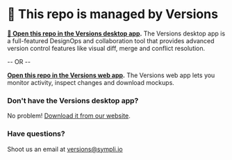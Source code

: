 # 👋 This repo is managed by Versions #

**[🚀 Open this repo in the Versions desktop app](https://app-versions.sympli.io/auth/redirect?provider=github&id=5df2377b26dc8245f652f243).** The Versions desktop app is a full-featured DesignOps and collaboration tool that provides advanced version control features like visual diff, merge and conflict resolution. 

-- OR --

**[Open this repo in the Versions web app](https://app-versions.sympli.io/project/5df2377b26dc8245f652f243?from=github).** The Versions web app lets you monitor activity, inspect changes and download mockups. 

### Don't have the Versions desktop app? ###

No problem! [Download it from our website](http://versions.sympli.io).

### Have questions? ###

Shoot us an email at [versions@sympli.io](mailto:versions@sympli.io) 
